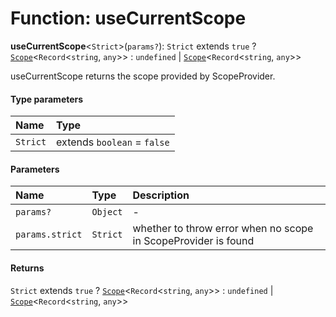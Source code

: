 # Function: useCurrentScope

**useCurrentScope**<`Strict`>(`params?`): `Strict` extends `true` ? [`Scope`](/auto-docs/variable-plugin/classes/Scope.md)<`Record`<`string`, `any`>> : `undefined` | [`Scope`](/auto-docs/variable-plugin/classes/Scope.md)<`Record`<`string`, `any`>>

useCurrentScope returns the scope provided by ScopeProvider.

#### Type parameters

| Name | Type |
| :------ | :------ |
| `Strict` | extends `boolean` = `false` |

#### Parameters

| Name | Type | Description |
| :------ | :------ | :------ |
| `params?` | `Object` | - |
| `params.strict` | `Strict` | whether to throw error when no scope in ScopeProvider is found |

#### Returns

`Strict` extends `true` ? [`Scope`](/auto-docs/variable-plugin/classes/Scope.md)<`Record`<`string`, `any`>> : `undefined` | [`Scope`](/auto-docs/variable-plugin/classes/Scope.md)<`Record`<`string`, `any`>>
